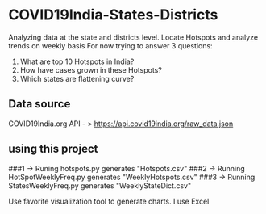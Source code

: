 # COVID19India-States-Districts
Analyzing data at the state and districts level. Locate Hotspots and analyze trends on weekly basis 
For now trying to answer 3 questions: 
1. What are top 10 Hotspots in India? 
2. How have cases grown in these Hotspots?
3. Which states are flattening curve? 


## Data source
COVID19India.org API - > https://api.covid19india.org/raw_data.json 

## using this project

###1 -> Runing hotspots.py generates "Hotspots.csv"
###2 -> Running HotSpotWeeklyFreq.py generates "WeeklyHotspots.csv"
###3 -> Running StatesWeeklyFreq.py generates "WeeklyStateDict.csv"

Use favorite visualization tool to generate charts. I use Excel
